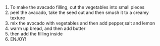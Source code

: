1) To make the avacado filling, cut the vegetables into small pieces
2) peel the avacado, take the seed out and then smush it to a creamy texture
3) mix the avocado with vegetables and then add pepper,salt and lemon
4) warm up bread, and then add butter
5) then add the filling inside
6) ENJOY!